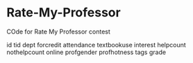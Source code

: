 # Rate-My-Professor
COde for Rate My Professor contest


id tid dept forcredit attendance textbookuse interest helpcount nothelpcount online profgender profhotness tags grade
